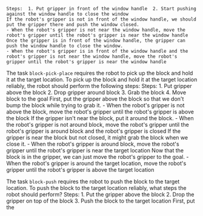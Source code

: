 
    Steps:  1. Put gripper in front of the window handle  2. Start pushing against the window handle to close the window
    If the robot's gripper is not in front of the window handle, we should put the gripper there and push the window closed.
    - When the robot's gripper is not near the window handle, move the robot's gripper until the robot's gripper is near the window handle
    Once the gripper is in front of the window handle, the gripper can push the window handle to close the window.
    - When the robot's gripper is in front of the window handle and the robot's gripper is not near the window handle, move the robot's gripper until the robot's gripper is near the window handle

The task `block-pick-place` requires the robot to pick up the block and hold it at the target location.
To pick up the block and hold it at the target location reliably, the robot should perform the following steps:
    Steps:  1. Put gripper above the block  2. Drop gripper around block  3. Grab the block  4. Move block to the goal
    First, put the gripper above the block so that we don't bump the block while trying to grab it.
    - When the robot's gripper is not above the block, move the robot's gripper until the robot's gripper is above the block
    If the gripper isn't near the block, put it around the block.
    - When the robot's gripper is not around block, move the robot's gripper until the robot's gripper is around block and the robot's gripper is closed
    If the gripper is near the block but not closed, it might grab the block when we close it.
    - When the robot's gripper is around block, move the robot's gripper until the robot's gripper is near the target location
    Now that the block is in the gripper, we can just move the robot's gripper to the goal.
    - When the robot's gripper is around the target location, move the robot's gripper until the robot's gripper is above the target location

The task `block-push` requires the robot to push the block to the target location.
To push the block to the target location reliably, what steps the robot should perform?
    Steps:  1. Put the gripper above the block  2. Drop the gripper on top of the block  3. Push the block to the target location
    First, put the